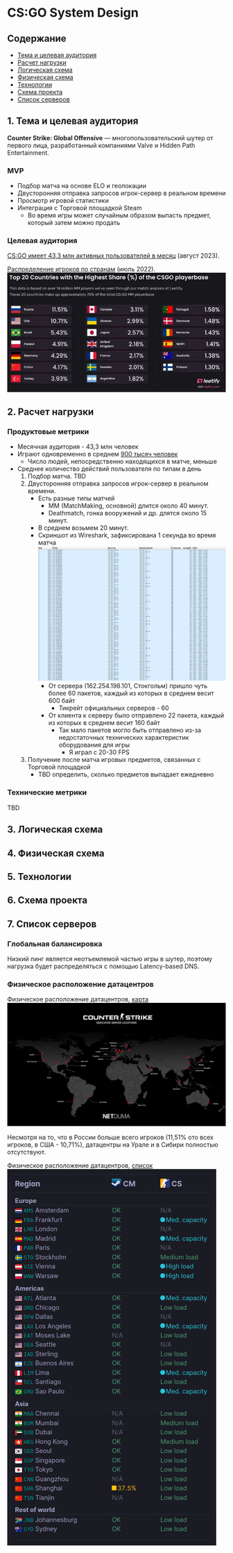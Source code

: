 # CS:GO System Design

## Содержание

* [Тема и целевая аудитория](#1)
* [Расчет нагрузки](#2)
* [Логическая схема](#3)
* [Физическая схема](#4)
* [Технологии](#5)
* [Схема проекта](#6)
* [Список серверов](#7)


## 1. Тема и целевая аудитория <a name="1"></a>

**Counter Strike: Global Offensive** — многопользовательский шутер от первого лица, разработанный компаниями Valve и Hidden Path Entertainment.

### MVP
- Подбор матча на основе ELO и геолокации
- Двусторонняя отправка запросов игрок-сервер в реальном времени
- Просмотр игровой статистики
- Интеграция с Торговой площадкой Steam
  - Во время игры может случайным образом выпасть предмет, который затем можно продать

### Целевая аудитория

[CS:GO имеет 43,3 млн активных пользователей в месяц](https://activeplayer.io/counter-strike-global-offensive/) (август 2023).

[Распределение игроков по странам](https://cybersport.metaratings.ru/news/rossiya-vozglavila-spisok-stran-po-kolicestvu-igrokov-v-matcmeikinge-csgo-44609/) (июль 2022).
![Alt text](image-1.png)

## 2. Расчет нагрузки <a name="2"></a>

### Продуктовые метрики

- Месячная аудитория - 43,3 млн человек
- Играют одновременно в среднем [900 тысяч человек](https://steamcharts.com/app/730)
  - Число людей, непосредственно находящихся в матче, меньше
- Среднее количество действий пользователя по типам в день
  1. Подбор матча.
     TBD
  2. Двусторонняя отправка запросов игрок-сервер в реальном времени.
      - Есть разные типы матчей
        - MM (MatchMaking, основной) длится около 40 минут.   
        - Deathmatch, гонка вооружений и др. длятся около 15 минут.
      - В среднем возьмем 20 минут.
      - Скриншот из Wireshark, зафиксирована 1 секунда во время матча ![Alt text](image-4.png)
        - От сервера (162.254.198.101, Стокгольм) пришло чуть более 60 пакетов, каждый из которых в среднем весит 600 байт
          - Тикрейт официальных серверов - 60
        - От клиента к серверу было отправлено 22 пакета, каждый из которых в среднем весит 160 байт
          - Так мало пакетов могло быть отправлено из-за недостаточных технических характеристик оборудования для игры
            - Я играл с 20-30 FPS
  3. Получение после матча игровых предметов, связанных с Торговой площадкой
      - TBD определить, сколько предметов выпадает ежедневно  


### Технические метрики
TBD
## 3. Логическая схема <a name="3"></a>

## 4. Физическая схема <a name="4"></a>

## 5. Технологии <a name="5"></a>

## 6. Схема проекта <a name="6"></a>

## 7. Список серверов <a name="7"></a>

### Глобальная балансировка

Низкий пинг является неотъемлемой частью игры в шутер, поэтому нагрузка будет распределяться с помощью Latency-based DNS.

### Физическое расположение датацентров

Физическое расположение датацентров, [карта](https://netduma.com/blog/csgo-server-locations/)
![Alt text](image-2.png)

Несмотря на то, что в России больше всего игроков (11,51% ото всех игроков, в США - 10,71%), датацентры на Урале и в Сибири полностью отсутствуют.

Физическое расположение датацентров, [список](https://steamstat.us/)  
![Alt text](image-3.png)